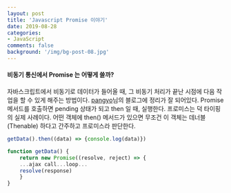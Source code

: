 ```yaml
---
layout: post
title: 'Javascript Promise 이야기'
date: 2019-08-28
categories: 
- JavaScript
comments: false
background: '/img/bg-post-08.jpg'
---
```


#### 비동기 통신에서 Promise 는 어떻게 쓸까?

자바스크립트에서 비동기로 데이터가 들어올 때, 그 비동기 처리가 끝난 시점에 다음 작업을 할 수 있게 해주는 방법이다.
[pangyo][pangyo]님의 블로그에 정리가 잘 되어있다.
Promise 메서드를 호출하면 pending 상태가 되고 then 일 때, 실행한다.
프로미스는 덕 타이핑의 실제 사례이다.
어떤 객체에 then() 메서드가 있으면 무조건 이 객체는 데너블(Thenable) 하다고 간주하고 프로미스라 판단한다.

```js
getData().then((data) => {console.log(data)})

function getData() {
    return new Promise((resolve, reject) => {
    ...ajax call...loop...
    resolve(response)
    }
}
```

[pangyo]: https://joshua1988.github.io/web-development/javascript/promise-for-beginners/
